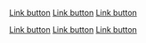 <a href="/buy-now" class="au-btn au-btn--block">Link button</a>
<a href="/buy-now" class="au-btn au-btn--secondary au-btn--block">Link button</a>
<a href="/buy-now" class="au-btn au-btn--tertiary au-btn--block">Link button</a>

<div class="au-body au-body--dark">
  <a href="/buy-now" class="au-btn au-btn--dark au-btn--block">Link button</a>
  <a href="/buy-now" class="au-btn au-btn--dark au-btn--secondary au-btn--block">Link button</a>
  <a href="/buy-now" class="au-btn au-btn--dark au-btn--tertiary au-btn--block">Link button</a>
</div>
